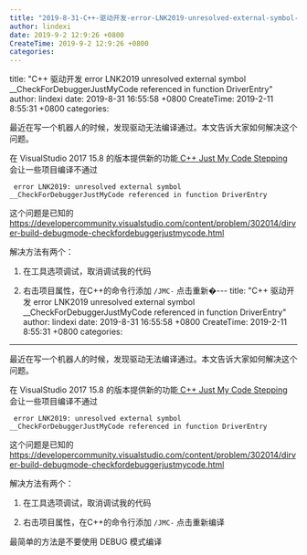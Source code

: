 ```yaml
---
title: "2019-8-31-C++-驱动开发-error-LNK2019-unresolved-external-symbol-__CheckForDebuggerJustMyCode-referenced-in-function-DriverEntry"
author: lindexi
date: 2019-9-2 12:9:26 +0800
CreateTime: 2019-9-2 12:9:26 +0800
categories: 
---
```


title: "C++ 驱动开发 error LNK2019 unresolved external symbol __CheckForDebuggerJustMyCode referenced in function DriverEntry"
author: lindexi
date: 2019-8-31 16:55:58 +0800
CreateTime: 2019-2-11 8:55:31 +0800
categories: 

<!--more-->



最近在写一个机器人的时候，发现驱动无法编译通过。本文告诉大家如何解决这个问题。

<!--more-->



在 VisualStudio 2017 15.8 的版本提供新的功能[ C++ Just My Code Stepping ](https://blogs.msdn.microsoft.com/vcblog/2018/06/29/announcing-jmc-stepping-in-visual-studio/) 会让一些项目编译不通过

```
 error LNK2019: unresolved external symbol __CheckForDebuggerJustMyCode referenced in function DriverEntry
```

这个问题是已知的 https://developercommunity.visualstudio.com/content/problem/302014/dirver-build-debugmode-checkfordebuggerjustmycode.html

解决方法有两个：

1. 在工具选项调试，取消调试我的代码

1. 右击项目属性，在C++的命令行添加 `/JMC-`  点击重新�---
title: "C++ 驱动开发 error LNK2019 unresolved external symbol __CheckForDebuggerJustMyCode referenced in function DriverEntry"
author: lindexi
date: 2019-8-31 16:55:58 +0800
CreateTime: 2019-2-11 8:55:31 +0800
categories: 
---

最近在写一个机器人的时候，发现驱动无法编译通过。本文告诉大家如何解决这个问题。

<!--more-->



在 VisualStudio 2017 15.8 的版本提供新的功能[ C++ Just My Code Stepping ](https://blogs.msdn.microsoft.com/vcblog/2018/06/29/announcing-jmc-stepping-in-visual-studio/) 会让一些项目编译不通过

```
 error LNK2019: unresolved external symbol __CheckForDebuggerJustMyCode referenced in function DriverEntry
```

这个问题是已知的 https://developercommunity.visualstudio.com/content/problem/302014/dirver-build-debugmode-checkfordebuggerjustmycode.html

解决方法有两个：

1. 在工具选项调试，取消调试我的代码

1. 右击项目属性，在C++的命令行添加 `/JMC-`  点击重新编译

最简单的方法是不要使用 DEBUG 模式编译

